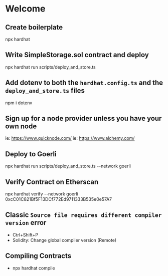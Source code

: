 # Welcome

## Create boilerplate

npx hardhat

## Write SimpleStorage.sol contract and deploy

npx hardhat run scripts/deploy_and_store.ts

## Add dotenv to both the `hardhat.config.ts` and the `deploy_and_store.ts` files

npm i dotenv

## Sign up for a node provider unless you have your own node

ie: https://www.quicknode.com/
ie: https://www.alchemy.com/

## Deploy to Goerli

npx hardhat run scripts/deploy_and_store.ts --network goerli

## Verify Contract on Etherscan

npx hardhat verify --network goerli 0xcC01C821Bf5F13DCf772Ed9711333B535e0e57A7

## Classic `Source file requires different compiler version` error

- Ctrl+Shift+P
- Solidity: Change global compiler version (Remote)

## Compiling Contracts

- npx hardhat compile
